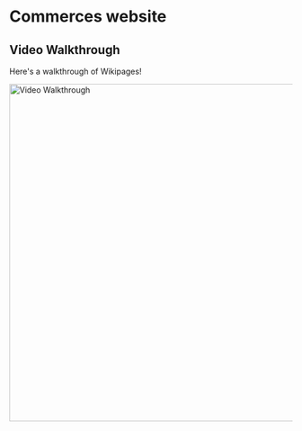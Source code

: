 # Commerces website

## Video Walkthrough

Here's a walkthrough of Wikipages!

<img src='https://media.giphy.com/media/2AsiIrGYKgFl7KwUze/giphy.gif' title='Video Walkthrough' width='600' alt='Video Walkthrough' />

